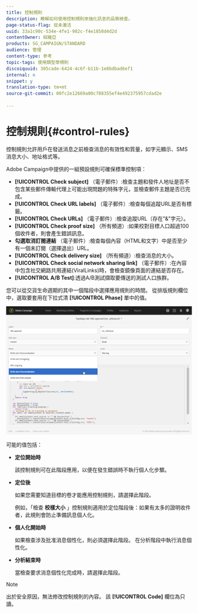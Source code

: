 ```yaml
---
title: 控制規則
description: 瞭解如何使用控制規則來強化訊息的品質檢查。
page-status-flag: 從未激活
uuid: 33a1c90c-534e-4fe1-982c-f4e1858d4d2d
contentOwner: 紹維亞
products: SG_CAMPAIGN/STANDARD
audience: 管理
content-type: 參考
topic-tags: 使用類型學規則
discoiquuid: 305cade-6424-4c6f-b11b-1e8bdbad6ef1
internal: n
snippet: y
translation-type: tm+mt
source-git-commit: 00fc2e12669a00c788355ef4e492375957cdad2e

---
```



# 控制規則{#control-rules}

控制規則允許用戶在發送消息之前檢查消息的有效性和質量，如字元顯示、SMS消息大小、地址格式等。

Adobe Campaign中提供的一組預設規則可確保標準控制項：

* **[!UICONTROL Check subject]** （電子郵件）:檢查主題和發件人地址是否不包含某些郵件傳輸代理上可能出現問題的特殊字元，並檢查郵件主題是否已完成。
* **[!UICONTROL Check URL labels]** （電子郵件）:檢查每個追蹤URL是否有標籤。
* **[!UICONTROL Check URLs]** （電子郵件）:檢查追蹤URL（存在"&amp;"字元）。
* **[!UICONTROL Check proof size]** （所有頻道）:如果校對目標人口超過100個收件者，則會產生錯誤訊息。
* **勾選取消訂閱連結** （電子郵件）:檢查每個內容（HTML和文字）中是否至少有一個未訂閱（選擇退出）URL。
* **[!UICONTROL Check delivery size]** （所有頻道）:檢查消息的大小。
* **[!UICONTROL Check social network sharing link]** （電子郵件）:在內容中包含社交網路共用連結(ViralLinks)時，會檢查鏡像頁面的連結是否存在。
* **[!UICONTROL A/B Test]**:透過A/B測試擷取要傳送的測試人口族群。

您可以從交貨生命週期的其中一個階段中選擇應用規則的時間。 從排版規則欄位中，選取要套用在下拉式清 **[!UICONTROL Phase]** 單中的值。

![](assets/typology_phase.png)

可能的值包括：

* **定位開始時**

   該控制規則可在此階段應用，以便在發生錯誤時不執行個人化步驟。

* **定位後**

   如果您需要知道目標的卷才能應用控制規則，請選擇此階段。

   例如，「檢查 **校樣大小** 」控制規則適用於定位階段後：如果有太多的證明收件者，此規則會防止準備訊息個人化。

* **個人化開始時**

   如果檢查涉及批准消息個性化，則必須選擇此階段。 在分析階段中執行消息個性化。

* **分析結束時**

   當檢查要求消息個性化完成時，請選擇此階段。

>[!NOTE]
>
>出於安全原因，無法修改控制規則的內容。 該 **[!UICONTROL Code]** 欄位為只讀。
